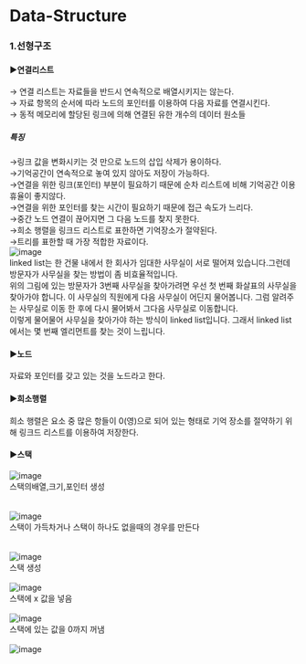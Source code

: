 # Data-Structure
###  1.선형구조
#### ▶연결리스트
→ 연결 리스트는 자료들을 반드시 연속적으로 배열시키지는 않는다.<br>
→ 자료 항목의 순서에 따라 노드의 포인터를 이용하여 다음 자료를 연결시킨다.<br>
→ 동적 메모리에 할당된 링크에 의해 연결된 유한 개수의 데이터 원소들<br>
##### 특징
 →링크 값을 변화시키는 것 만으로 노드의 삽입 삭제가 용이하다.<br>
 →기억공간이 연속적으로 놓여 있지 않아도 저장이 가능하다.<br>
 →연결을 위한 링크(포인터) 부분이 필요하기 때문에 순차 리스트에 비해 기억공간 이용 휴율이 좋지않다.<br>
 →연결을 위한 포인터를 찾는 시간이 필요하기 때문에 접근 속도가 느리다.<br>
 →중간 노드 연결이 끊어지면 그 다음 노드를 찾지 못한다.<br>
 →희소 행렬을 링크드 리스트로 표한하면 기억장소가 절약된다.<br>
 →트리를 표한할 때 가장 적합한 자료이다.<br>
![image](https://user-images.githubusercontent.com/123055714/226499568-4af05f11-7796-4af1-9eac-548bc294fbc1.png)<br>
linked list는 한 건물 내에서 한 회사가 임대한 사무실이 서로 떨어져 있습니다.그런데 방문자가 사무실을 찾는 방법이 좀 비효율적입니다.<br> 위의 그림에 있는 방문자가 3번째 사무실을 찾아가려면 우선 첫 번째 화살표의 사무실을 찾아가야 합니다. 이 사무실의 직원에게 다음 사무실이 어딘지 물어봅니다. 그럼 알려주는 사무실로 이동 한 후에 다시 물어봐서 그다음 사무실로 이동합니다.<br>
이렇게 물어물어 사무실을 찾아가야 하는 방식이 linked list입니다. 그래서 linked list에서는 몇 번째 엘리먼트를 찾는 것이 느립니다.
#### ▶노드
자료와 포인터를 갖고 있는 것을 노드라고 한다.<br>

#### ▶희소행렬 
희소 행렬은 요소 중 많은 항들이 0(영)으로 되어 있는 형태로 기억 장소를 절약하기 위해 링크드 리스트를 이용하여 저장한다.<br>

#### ▶스택
![image](https://user-images.githubusercontent.com/123055714/226507266-5c0de864-f8e0-4140-a7a2-76e9e83c8900.png)<br>
스택의배열,크기,포인터 생성<br>
<br>
<br>
![image](https://user-images.githubusercontent.com/123055714/226522009-345fbd55-4853-480e-a18e-0ca615666117.png)<br>
스택이 가득차거나 스택이 하나도 없을때의 경우를 만든다<br>
<br>
<br>
![image](https://user-images.githubusercontent.com/123055714/226522794-99a1b425-bb88-4b93-8866-e37e261e7ce5.png)<br>
스택 생성
<br>
<br>
![image](https://user-images.githubusercontent.com/123055714/226522826-02f58695-7725-4f94-8b6e-042f6d50d9c4.png)<br>
스택에 x 값을 넣음
<br>
<br>
![image](https://user-images.githubusercontent.com/123055714/226522911-88482fb3-131a-4c8b-ad11-42ac8f01e668.png)<br>
스택에 있는 값을 0까지 꺼냄
<br>
<br>
![image](https://user-images.githubusercontent.com/123055714/226523041-d0addeeb-6a8b-4bc4-98e3-c9aff2663377.png)

